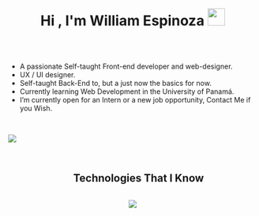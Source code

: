 <h1 align="center"><b>Hi , I'm William Espinoza </b><img src="https://media.giphy.com/media/hvRJCLFzcasrR4ia7z/giphy.gif" width="35"></h1>
<br>

<br>

- A passionate Self-taught Front-end developer and web-designer.
- UX / UI designer.
- Self-taught Back-End to, but a just now the basics for now.
- Currently learning Web Development in the University of Panamá.
- I’m currently open for an Intern or a new job opportunity, Contact Me if you Wish.

<br>

<img src="https://user-images.githubusercontent.com/73097560/115834477-dbab4500-a447-11eb-908a-139a6edaec5c.gif"><br><br>

<div id="user-content-toc">
  <ul align="center">
    <summary><h2 style="display: inline-block">Technologies That I Know</h2></summary>
  </ul>
</div>
<!--tech stack icons-->
<p align="center">
  <a href="https://skillicons.dev">
    <img src="https://skillicons.dev/icons?i=html,css,js,react,python,nodejs,mysql,git,github,figma,webflow,vscode,discord&perline=14" />
  </a>
</p>

<br>




